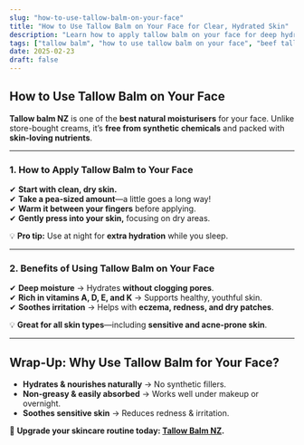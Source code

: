 ```yaml
---
slug: "how-to-use-tallow-balm-on-your-face"
title: "How to Use Tallow Balm on Your Face for Clear, Hydrated Skin"
description: "Learn how to apply tallow balm on your face for deep hydration, anti-aging benefits, and a glowing complexion."
tags: ["tallow balm", "how to use tallow balm on your face", "beef tallow for skin NZ"]
date: 2025-02-23
draft: false
---
```


## How to Use Tallow Balm on Your Face  

**Tallow balm NZ** is one of the **best natural moisturisers** for your face. Unlike store-bought creams, it’s **free from synthetic chemicals** and packed with **skin-loving nutrients**.  

---

### **1. How to Apply Tallow Balm to Your Face**  

✔ **Start with clean, dry skin.**  
✔ **Take a pea-sized amount**—a little goes a long way!  
✔ **Warm it between your fingers** before applying.  
✔ **Gently press into your skin,** focusing on dry areas.  

💡 **Pro tip:** Use at night for **extra hydration** while you sleep.  

---

### **2. Benefits of Using Tallow Balm on Your Face**  

✔ **Deep moisture** → Hydrates **without clogging pores**.  
✔ **Rich in vitamins A, D, E, and K** → Supports healthy, youthful skin.  
✔ **Soothes irritation** → Helps with **eczema, redness, and dry patches**.  

💡 **Great for all skin types**—including **sensitive and acne-prone skin**.  

---

## **Wrap-Up: Why Use Tallow Balm for Your Face?**  

- **Hydrates & nourishes naturally** → No synthetic fillers.  
- **Non-greasy & easily absorbed** → Works well under makeup or overnight.  
- **Soothes sensitive skin** → Reduces redness & irritation.  

🔗 **Upgrade your skincare routine today: [Tallow Balm NZ](https://primalpantry.co.nz/shop/products/tallow-skin/).**
